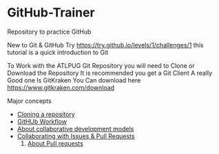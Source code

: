 # GitHub-Trainer
Repository to practice GitHub 


New to  Git & GitHub Try https://try.github.io/levels/1/challenges/1 this tutorial is a quick introduction to Git


To Work with the ATLPUG Git Repository you will need to Clone or Download the Repository
It is recommended you get a Git Client A really Good one Is GitKraken You Can download here https://www.gitkraken.com/download

Major concepts

* [Cloning a repository](https://help.github.com/articles/cloning-a-repository/)  
* [GitHUb Workflow](https://help.github.com/articles/github-flow/)  
* [About collaborative development models](https://help.github.com/articles/about-collaborative-development-models/)
* [Collaborating with Issues & Pull Requests](https://help.github.com/categories/collaborating-with-issues-and-pull-requests/)
  1. [About Pull requests](https://help.github.com/articles/about-pull-requests/)
